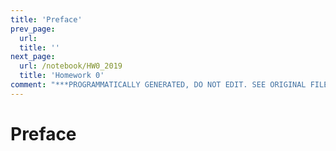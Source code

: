 ```yaml
---
title: 'Preface'
prev_page:
  url: 
  title: ''
next_page:
  url: /notebook/HW0_2019
  title: 'Homework 0'
comment: "***PROGRAMMATICALLY GENERATED, DO NOT EDIT. SEE ORIGINAL FILES IN /content***"
---
```

# Preface
